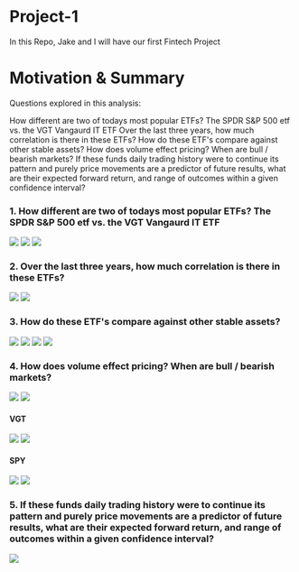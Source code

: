 # Project-1
In this Repo, Jake and I will have our first Fintech Project

# Motivation & Summary 
Questions explored in this analysis:

How different are two of todays most popular ETFs? The SPDR S&P 500 etf vs. the VGT Vangaurd IT ETF 
Over the last three years, how much correlation is there in these ETFs? 
How do these ETF's compare against other stable assets?
How does volume effect pricing? When are bull / bearish markets? 
If these funds daily trading history were to continue its pattern and purely price movements are a predictor of future results, what are their expected forward return, and range of outcomes within a given confidence interval? 

### 1. How different are two of todays most popular ETFs? The SPDR S&P 500 etf vs. the VGT Vangaurd IT ETF 
![](images/VGTpricechart.png)
![](images/VGTvs.SPYdailyreturns.png)
![](images/VGTvs.SPXdaily.png)







### 2. Over the last three years, how much correlation is there in these ETFs? 
![](images/SPYVGTUSDheat.png)
![](images/Volatility.png)



### 3. How do these ETF's compare against other stable assets?
![](images/VGT%20confidence.png)
![](images/VGTvs.USDreturns.png)
![](images/VGTvsUSD.png)
![](images/SPYvs.USDreturns.png)





### 4. How does volume effect pricing? When are bull / bearish markets?
![](images/Rolling30dayvgt&USD.png)
![](images/Rolling30dayVGT.png)
#### VGT
![](images/VGTvolmonth.png)
![](images/VGTvolyear.png)
#### SPY
![](images/SPYvolmonth.png)
![](images/SPYvolyear.png)


### 5. If these funds daily trading history were to continue its pattern and purely price movements are a predictor of future results, what are their expected forward return, and range of outcomes within a given confidence interval? 
![](images/VGTmonte.png)

